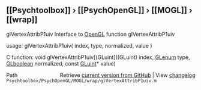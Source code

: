 ## [[Psychtoolbox]] &#8250; [[PsychOpenGL]] &#8250; [[MOGL]] &#8250; [[wrap]]

glVertexAttribP1uiv  Interface to [OpenGL](OpenGL) function glVertexAttribP1uiv  
  
usage:  glVertexAttribP1uiv( index, type, normalized, value )  
  
C function:  void glVertexAttribP1uiv[(GLuint]((GLuint) index, [GLenum](GLenum) type, [GLboolean](GLboolean) normalized, const [GLuint](GLuint)\* value)  




<div class="code_header" style="text-align:right;">
  <span style="float:left;">Path&nbsp;&nbsp;</span> <span class="counter">Retrieve <a href=
  "https://raw.github.com/Psychtoolbox-3/Psychtoolbox-3/beta/Psychtoolbox/PsychOpenGL/MOGL/wrap/glVertexAttribP1uiv.m">current version from GitHub</a> | View <a href=
  "https://github.com/Psychtoolbox-3/Psychtoolbox-3/commits/beta/Psychtoolbox/PsychOpenGL/MOGL/wrap/glVertexAttribP1uiv.m">changelog</a></span>
</div>
<div class="code">
  <code>Psychtoolbox/PsychOpenGL/MOGL/wrap/glVertexAttribP1uiv.m</code>
</div>

